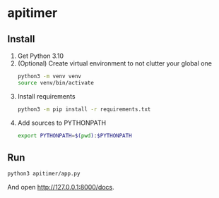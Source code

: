 # apitimer

## Install

1. Get Python 3.10
2. (Optional) Create virtual environment to not clutter your global one
   ```bash
   python3 -m venv venv
   source venv/bin/activate
   ```
3. Install requirements
   ```bash
   python3 -m pip install -r requirements.txt
   ```
4. Add sources to PYTHONPATH
   ```bash
   export PYTHONPATH=$(pwd):$PYTHONPATH
   ```

## Run

```bash
python3 apitimer/app.py
```

And open http://127.0.0.1:8000/docs.
